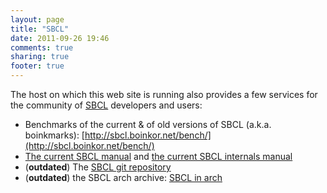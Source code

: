 ```yaml
---
layout: page
title: "SBCL"
date: 2011-09-26 19:46
comments: true
sharing: true
footer: true
---
```

The host on which this web site is running also provides a few services for the community of [SBCL](http://www.sbcl.org) developers and users:

* Benchmarks of the current & of old versions of SBCL (a.k.a. boinkmarks): [http://sbcl.boinkor.net/bench/](http://sbcl.boinkor.net/bench/)
* [The current SBCL manual](http://www.sbcl.org/manual/) and [the current SBCL internals manual](http://www.sbcl.org/sbcl-internals/)
* (**outdated**) The [SBCL git repository](/SBCL_in_git.html)
* (**outdated**) the SBCL arch archive: [SBCL in arch](/SBCL-in-arch.html) 
